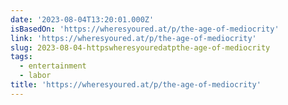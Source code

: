 ```yaml
---
date: '2023-08-04T13:20:01.000Z'
isBasedOn: 'https://wheresyoured.at/p/the-age-of-mediocrity'
link: 'https://wheresyoured.at/p/the-age-of-mediocrity'
slug: 2023-08-04-httpswheresyouredatpthe-age-of-mediocrity
tags:
  - entertainment
  - labor
title: 'https://wheresyoured.at/p/the-age-of-mediocrity'
---
```


